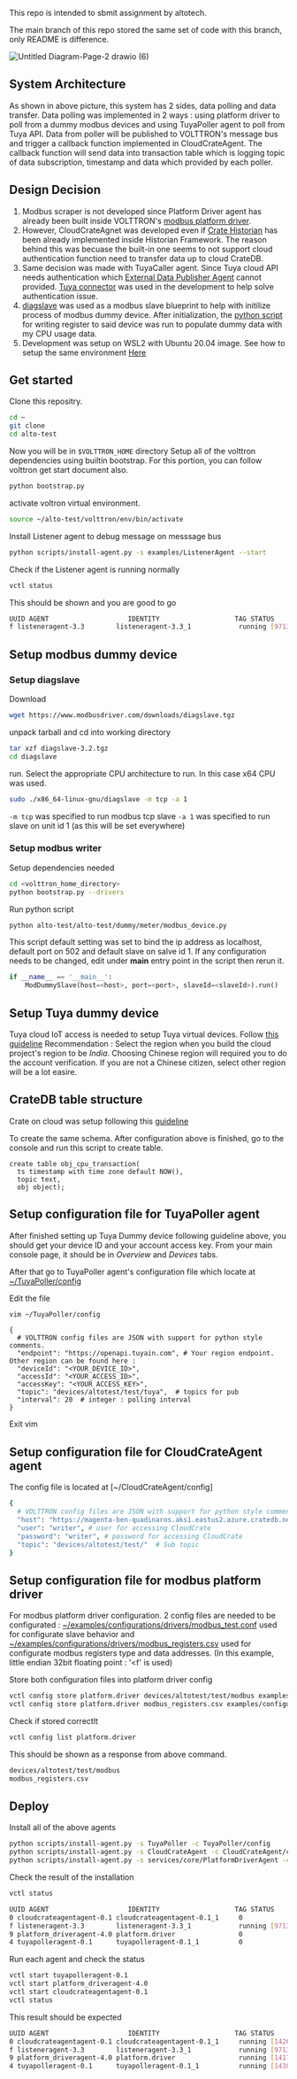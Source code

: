 This repo is intended to sbmit assignment by altotech.

The main branch of this repo stored the same set of code with this branch, only README is difference.

![Untitled Diagram-Page-2 drawio (6)](https://user-images.githubusercontent.com/78077500/196834712-01a41ca0-115c-4fee-b8c5-cc4677782833.png)


## System Architecture
As shown in above picture, this system has 2 sides, data polling and data transfer.
Data polling was implemented in 2 ways : using platform driver to poll from a dummy modbus devices and using TuyaPoller agent to poll from Tuya API.
Data from poller will be published to VOLTTRON's message bus and trigger a callback function implemented in CloudCrateAgent.
The callback function will send data into transaction table which is logging topic of data subscription, timestamp and data which provided by each poller.


## Design Decision

1. Modbus scraper is not developed since Platform Driver agent has already been built inside VOLTTRON's [modbus platform driver](https://volttron.readthedocs.io/en/stable/agent-framework/driver-framework/modbus/modbus-driver.html).
2. However, CloudCrateAgnet was developed even if [Crate Historian](https://volttron.readthedocs.io/en/main/agent-framework/historian-agents/crate/crate-historian.html#crate-historian) has been already implemented inside Historian Framework. The reason behind this was becuase the          built-in one seems to not support cloud authentication function need to transfer data up to cloud CrateDB.
3. Same decision was made with TuyaCaller agent. Since Tuya cloud API needs authentication which [External Data Publisher Agent](https://volttron.readthedocs.io/en/main/agent-framework/core-service-agents/external-data/external-data.html) cannot provided. [Tuya connector](https://github.com/tuya/tuya-connector-python) was used in the development to help solve authentication issue.
4. [diagslave](https://www.modbusdriver.com/diagslave.html) was used as a modbus slave blueprint to help with initilize process of modbus dummy device. After initialization, the [python script](https://github.com/anoot-k/alto-test/blob/main/alto-test/dummy/meter/modbus_device.py) for writing register to said device was run to populate dummy data with my CPU usage data.
5. Development was setup on WSL2 with Ubuntu 20.04 image. See how to setup the same environment [Here](https://ubuntu.com/tutorials/install-ubuntu-on-wsl2-on-windows-10#1-overview)


## Get started
Clone this repositry.
```sh
cd ~
git clone 
cd alto-test
```
Now you will be in `$VOLTTRON_HOME` directory
Setup all of the volttron dependencies using builtin bootstrap. For this portion, you can follow volttron get start document also.
```sh
python bootstrap.py
```
activate voltron virtual environment.
```sh
source ~/alto-test/volttron/env/bin/activate
```
Install Listener agent to debug message on messsage bus
```sh
python scripts/install-agent.py -s examples/ListenerAgent --start
```
Check if the Listener agent is running normally
```sh
vctl status
```
This should be shown and you are good to go
```sh
UUID AGENT                    IDENTITY                   TAG STATUS          HEALTH
f listeneragent-3.3        listeneragent-3.3_1            running [9713]  GOOD
```


## Setup modbus dummy device

### Setup diagslave
Download
```sh
wget https://www.modbusdriver.com/downloads/diagslave.tgz
```
unpack tarball and cd into working directory
```sh
tar xzf diagslave-3.2.tgz
cd diagslave
```
run. Select the appropriate CPU architecture to run. In this case x64 CPU was used.
```sh
sudo ./x86_64-linux-gnu/diagslave -m tcp -a 1
```
`-m tcp` was specified to run modbus tcp slave
`-a 1` was specified to run slave on unit id 1 (as this will be set everywhere)

### Setup modbus writer
Setup dependencies needed
```sh
cd <volttron_home_directory>
python bootstrap.py --drivers
```
Run python script
```sh
python alto-test/alto-test/dummy/meter/modbus_device.py
```
This script default setting was set to bind the ip address as localhost, default port on 502 and default slave on salve id 1.
If any configuration needs to be changed, edit under __main__ entry point in the script then rerun it.

```py
if __name__ == '__main__':
    ModDummySlave(host=<host>, port=<port>, slaveId=<slaveId>).run()
```


## Setup Tuya dummy device

Tuya cloud IoT access is needed to setup Tuya virtual devices. Follow [this guideline](https://developer.tuya.com/en/docs/iot/quick-start1?id=K95ztz9u9t89n)
Recommendation : Select the region when you build the cloud project's region to be *India*. Choosing Chinese region will required you to do the account verification. If you are not a Chinese citizen, select other region will be a lot easire.
## CrateDB table structure
Crate on cloud was setup following this [guideline](https://crate.io/blog/visualizing-time-series-data-with-grafana-and-cratedb)

To create the same schema. After configuration above is finished, go to the console and run this script to create table.
```
create table obj_cpu_transaction(
  ts timestamp with time zone default NOW(),
  topic text,
  obj object);
```


## Setup configuration file for TuyaPoller agent

After finished setting up Tuya Dummy device following guideline above, you should get your device ID and your account access key. From your main console page, it should be in *Overview* and *Devices* tabs.

After that go to TuyaPoller agent's configuration file which locate at [~/TuyaPoller/config](https://github.com/anoot-k/alto-test/blob/main/TuyaPoller/config)

Edit the file
```sh
vim ~/TuyaPoller/config
```
```
{
  # VOLTTRON config files are JSON with support for python style comments.
  "endpoint": "https://openapi.tuyain.com", # Your region endpoint. Other region can be found here :  
  "deviceId": "<YOUR_DEVICE_ID>",
  "accessId": "<YOUR_ACCESS_ID>",
  "accessKey": "<YOUR ACCESS_KEY>",
  "topic": "devices/altotest/test/tuya",  # topics for pub
  "interval": 20  # integer : polling interval
}
```
Exit vim


## Setup configuration file for CloudCrateAgent agent

The config file is located at [~/CloudCrateAgent/config]
```sh
{
  # VOLTTRON config files are JSON with support for python style comments.
  "host": "https://magenta-ben-quadinaros.aks1.eastus2.azure.cratedb.net:4200/",  # Hostname for crateDB instances
  "user": "writer", # user for accessing CloudCrate
  "password": "writer", # password for accessing CloudCrate
  "topic": "devices/altotest/test/"  # Sub topic
}
```


## Setup configuration file for modbus platform driver
For modbus platform driver configuration. 2 config files are needed to be configurated : [~/examples/configurations/drivers/modbus_test.conf](https://github.com/anoot-k/alto-test/blob/assignment-branch/examples/configurations/drivers/modbus_test.conf) used for configurate slave behavior and [~/examples/configurations/drivers/modbus_registers.csv](https://github.com/anoot-k/alto-test/blob/assignment-branch/examples/configurations/drivers/modbus_registers.csv) used for configurate modbus registers type and data addresses. (In this example, little endian 32bit floating point : '<f' is used)

Store both configuration files into platform driver config
```sh
vctl config store platform.driver devices/altotest/test/modbus examples/configurations/drivers/modbus_test.conf
vctl config store platform.driver modbus_registers.csv examples/configurations/drivers/modbus_registers.csv --csv
```
Check if stored correctlt
```sh
vctl config list platform.driver
```
This should be shown as a response from above command.
```sh
devices/altotest/test/modbus
modbus_registers.csv
```


## Deploy

Install all of the above agents
```sh
python scripts/install-agent.py -s TuyaPoller -c TuyaPoller/config
python scripts/install-agent.py -s CloudCrateAgent -c CloudCrateAgent/config
python scripts/install-agent.py -s services/core/PlatformDriverAgent -c services/core/PlatformDriverAgent/platform-driver.agent
```
Check the result of the installation
```sh
vctl status
```
```sh
UUID AGENT                    IDENTITY                   TAG STATUS          HEALTH
0 cloudcrateagentagent-0.1 cloudcrateagentagent-0.1_1     0               
f listeneragent-3.3        listeneragent-3.3_1            running [9713]  GOOD
9 platform_driveragent-4.0 platform.driver                0               
4 tuyapolleragent-0.1      tuyapolleragent-0.1_1          0               
```
Run each agent and check the status
```sh
vctl start tuyapolleragent-0.1
vctl start platform_driveragent-4.0
vctl start cloudcrateagentagent-0.1
vctl status
```
This result should be expected
```sh
UUID AGENT                    IDENTITY                   TAG STATUS          HEALTH
0 cloudcrateagentagent-0.1 cloudcrateagentagent-0.1_1     running [14268] GOOD
f listeneragent-3.3        listeneragent-3.3_1            running [9713]  GOOD
9 platform_driveragent-4.0 platform.driver                running [14174] GOOD
4 tuyapolleragent-0.1      tuyapolleragent-0.1_1          running [14386] GOOD
```
